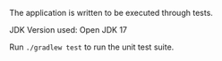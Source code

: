 The application is written to be executed through tests.

JDK Version used: Open JDK 17

Run `./gradlew test` to run the unit test suite.